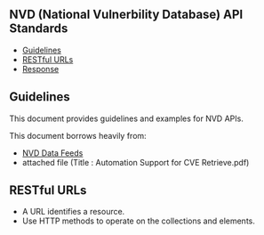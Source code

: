 ## NVD (National Vulnerbility Database) API Standards

* [Guidelines](#guidelines)
* [RESTful URLs](#restful-urls)
* [Response]()

## Guidelines

This document provides guidelines and examples for NVD APIs. 

This document borrows heavily from:
- [NVD Data Feeds](https://nvd.nist.gov/vuln/data-feeds) 
- attached file (Title : Automation Support for CVE Retrieve.pdf)

## RESTful URLs
- A URL identifies a resource.
- Use HTTP methods to operate on the collections and elements.
